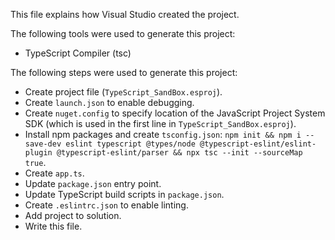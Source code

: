 This file explains how Visual Studio created the project.

The following tools were used to generate this project:
- TypeScript Compiler (tsc)

The following steps were used to generate this project:
- Create project file (`TypeScript_SandBox.esproj`).
- Create `launch.json` to enable debugging.
- Create `nuget.config` to specify location of the JavaScript Project System SDK (which is used in the first line in `TypeScript_SandBox.esproj`).
- Install npm packages and create `tsconfig.json`: `npm init && npm i --save-dev eslint typescript @types/node @typescript-eslint/eslint-plugin @typescript-eslint/parser && npx tsc --init --sourceMap true`.
- Create `app.ts`.
- Update `package.json` entry point.
- Update TypeScript build scripts in `package.json`.
- Create `.eslintrc.json` to enable linting.
- Add project to solution.
- Write this file.
